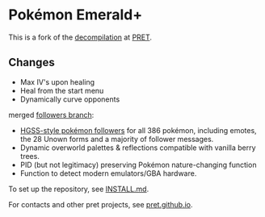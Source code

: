 # Pokémon Emerald+

This is a fork of the [decompilation](https://github.com/pret/pokeemerald) at [PRET](https://github.com/pret).

## Changes
* Max IV's upon healing
* Heal from the start menu
* Dynamically curve opponents

merged [followers branch](https://github.com/aarant/pokeemerald/tree/followers):
* [HGSS-style pokémon followers](https://bulbapedia.bulbagarden.net/wiki/Walking_Pok%C3%A9mon#Pok.C3.A9mon_HeartGold_and_SoulSilver) for all 386 pokémon, including emotes, the 28 Unown forms and a majority of follower messages.
* Dynamic overworld palettes & reflections compatible with vanilla berry trees.
* PID (but not legitimacy) preserving Pokémon nature-changing function
* Function to detect modern emulators/GBA hardware.


To set up the repository, see [INSTALL.md](INSTALL.md).

For contacts and other pret projects, see [pret.github.io](https://pret.github.io/).
